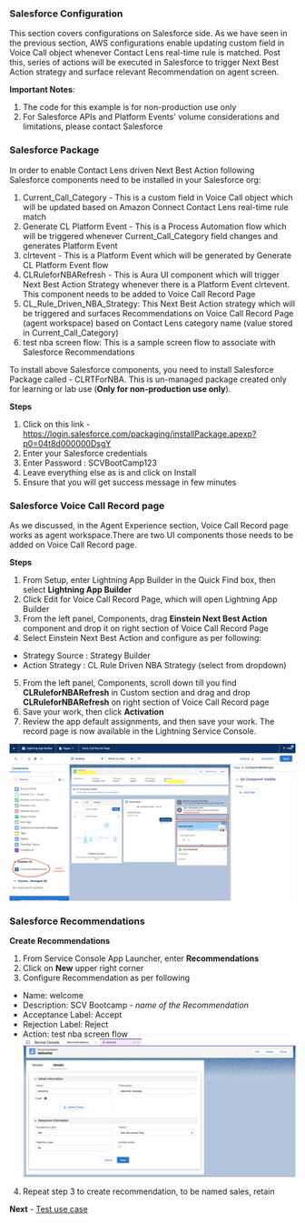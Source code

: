 ### Salesforce Configuration

This section covers configurations on Salesforce side. As we have seen in the previous section, AWS configurations enable updating custom field in Voice Call object whenever Contact Lens real-time rule is matched. Post this, series of actions will be executed in Salesforce to trigger Next Best Action strategy and surface relevant Recommendation on agent screen.

**Important Notes**:

1. The code for this example is for non-production use only
2. For Salesforce APIs and Platform Events' volume considerations and limitations, please contact Salesforce

### Salesforce Package

In order to enable Contact Lens driven Next Best Action following Salesforce components need to be installed in your Salesforce org:

1. Current_Call_Category - This is a custom field in Voice Call object which will be updated based on Amazon Connect Contact Lens real-time rule match
2. Generate CL Platform Event - This is a Process Automation flow which will be triggered whenever Current_Call_Category field changes and generates Platform Event
3. clrtevent - This is a Platform Event which will be generated by Generate CL Platform Event flow
4. CLRuleforNBARefresh - This is Aura UI component which will trigger Next Best Action Strategy whenever there is a Platform Event clrtevent. This component needs to be added to Voice Call Record Page
5. CL_Rule_Driven_NBA_Strategy: This Next Best Action strategy which will be triggered and surfaces Recommendations on Voice Call Record Page (agent workspace) based on Contact Lens category name (value stored in Current_Call_Category)
6. test nba screen flow: This is a sample screen flow to associate with Salesforce Recommendations

To install above Salesforce components, you need to install Salesforce Package called - CLRTForNBA. This is un-managed package created only for learning or lab use (**Only for non-production use only**).

**Steps**

1. Click on this link - https://login.salesforce.com/packaging/installPackage.apexp?p0=04t8d000000DsgY
2. Enter your Salesforce credentials
3. Enter Password : SCVBootCamp123
4. Leave everything else as is and click on Install
5. Ensure that you will get success message in few minutes

### Salesforce Voice Call Record page

As we discussed, in the Agent Experience section, Voice Call Record page works as agent workspace.There are two UI components those needs to be added on Voice Call Record page.

**Steps**

1. From Setup, enter Lightning App Builder in the Quick Find box, then select **Lightning App Builder**
2. Click Edit for Voice Call Record Page, which will open Lightning App Builder
3. From the left panel, Components, drag **Einstein Next Best Action** component and drop it on right section of Voice Call Record Page
4. Select Einstein Next Best Action and configure as per following:

- Strategy Source : Strategy Builder
- Action Strategy : CL Rule Driven NBA Strategy (select from dropdown)

5. From the left panel, Components, scroll down till you find **CLRuleforNBARefresh** in Custom section and drag and drop **CLRuleforNBARefresh** on right section of Voice Call Record page
6. Save your work, then click **Activation**
7. Review the app default assignments, and then save your work. The record page is now available in the Lightning Service Console.

![Voice Call Record Page](./cl_rt_nba_vc_page.png)

### Salesforce Recommendations

**Create Recommendations**

1. From Service Console App Launcher, enter **Recommendations**
2. Click on **New** upper right corner
3. Configure Recommendation as per following

- Name: welcome
- Description: SCV Bootcamp - _name of the Recommendation_
- Acceptance Label: Accept
- Rejection Label: Reject
- Action: test nba screen flow
  ![Create Recommendation](/Examples/AWSSCV-ContactLens-RealTime-NextBestAction/Docs/create_cl_nba_recommendation.png)

4. Repeat step 3 to create recommendation, to be named sales, retain

**Next** - [Test use case](./deployment_test.md)
